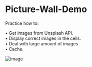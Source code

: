 # Picture-Wall-Demo

Practice how to:

• Get images from Unsplash API.  
• Display correct images in the cells.  
• Deal with large amount of images.  
• Cache.


![image](https://github.com/Sheng-Ping-Wang/Picture-Wall-Demo/blob/main/1_piO9AwqmFQg-UeWMY_njUA.gif)
